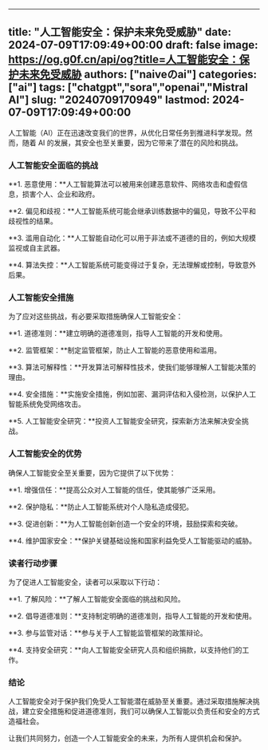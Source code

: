 
---
title: "人工智能安全：保护未来免受威胁"
date: 2024-07-09T17:09:49+00:00
draft: false
image: https://og.g0f.cn/api/og?title=人工智能安全：保护未来免受威胁
authors: ["naiveのai"]
categories: ["ai"]
tags: ["chatgpt","sora","openai","Mistral AI"]
slug: "20240709170949"
lastmod: 2024-07-09T17:09:49+00:00
---
人工智能（AI）正在迅速改变我们的世界，从优化日常任务到推进科学发现。然而，随着 AI 的发展，其安全也至关重要，因为它带来了潜在的风险和挑战。

### 人工智能安全面临的挑战

**1. 恶意使用：**人工智能算法可以被用来创建恶意软件、网络攻击和虚假信息，损害个人、企业和政府。

**2. 偏见和歧视：**人工智能系统可能会继承训练数据中的偏见，导致不公平和歧视性的结果。

**3. 滥用自动化：**人工智能自动化可以用于非法或不道德的目的，例如大规模监视或自主武器。

**4. 算法失控：**人工智能系统可能变得过于复杂，无法理解或控制，导致意外后果。

### 人工智能安全措施

为了应对这些挑战，有必要采取措施确保人工智能安全：

**1. 道德准则：**建立明确的道德准则，指导人工智能的开发和使用。

**2. 监管框架：**制定监管框架，防止人工智能的恶意使用和滥用。

**3. 算法可解释性：**开发算法可解释性技术，使我们能够理解人工智能决策的理由。

**4. 安全措施：**实施安全措施，例如加密、漏洞评估和入侵检测，以保护人工智能系统免受网络攻击。

**5. 人工智能安全研究：**投资人工智能安全研究，探索新方法来解决安全挑战。

### 人工智能安全的优势

确保人工智能安全至关重要，因为它提供了以下优势：

**1. 增强信任：**提高公众对人工智能的信任，使其能够广泛采用。

**2. 保护隐私：**防止人工智能系统对个人隐私造成侵犯。

**3. 促进创新：**为人工智能创新创造一个安全的环境，鼓励探索和突破。

**4. 维护国家安全：**保护关键基础设施和国家利益免受人工智能驱动的威胁。

### 读者行动步骤

为了促进人工智能安全，读者可以采取以下行动：

**1. 了解风险：**了解人工智能安全面临的挑战和风险。

**2. 倡导道德准则：**支持制定明确的道德准则，指导人工智能的开发和使用。

**3. 参与监管对话：**参与关于人工智能监管框架的政策辩论。

**4. 支持安全研究：**向人工智能安全研究人员和组织捐款，以支持他们的工作。

### 结论

人工智能安全对于保护我们免受人工智能潜在威胁至关重要。通过采取措施解决挑战，建立安全措施和促进道德准则，我们可以确保人工智能以负责任和安全的方式造福社会。

让我们共同努力，创造一个人工智能安全的未来，为所有人提供机会和保护。
